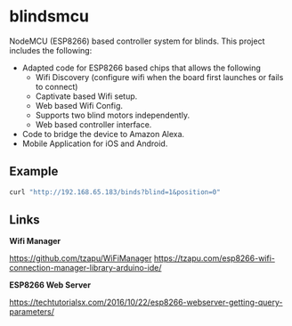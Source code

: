# blindsmcu

NodeMCU (ESP8266) based controller system for blinds. This project includes the following:

* Adapted code for ESP8266 based chips that allows the following
	* Wifi Discovery (configure wifi when the board first launches or fails to connect)
	* Captivate based Wifi setup.
	* Web based Wifi Config.
	* Supports two blind motors independently.
	* Web based controller interface.
* Code to bridge the device to Amazon Alexa.
* Mobile Application for iOS and Android.

## Example

```sh
curl "http://192.168.65.183/binds?blind=1&position=0"
```

## Links

**Wifi Manager**

https://github.com/tzapu/WiFiManager
https://tzapu.com/esp8266-wifi-connection-manager-library-arduino-ide/

**ESP8266 Web Server**

https://techtutorialsx.com/2016/10/22/esp8266-webserver-getting-query-parameters/


